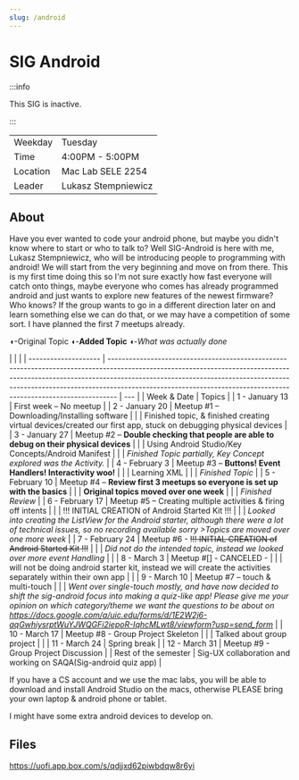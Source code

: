 ```yaml
---
slug: /android
---
```


# SIG Android

:::info

This SIG is inactive.

:::

|          |                     |
| -------- | ------------------- |
| Weekday  | Tuesday             |
| Time     | 4:00PM - 5:00PM     |
| Location | Mac Lab SELE 2254   |
| Leader   | Lukasz Stempniewicz |

## About

Have you ever wanted to code your android phone, but maybe you didn't know where to start or who to talk to? Well SIG-Android is here with me, Lukasz Stempniewicz, who will be introducing people to programming with android! We will start from the very beginning and move on from there. This is my first time doing this so I'm not sure exactly how fast everyone will catch onto things, maybe everyone who comes has already programmed android and just wants to explore new features of the newest firmware? Who knows? If the group wants to go in a different direction later on and learn something else we can do that, or we may have a competition of some sort. I have planned the first 7 meetups already.

◖-Original Topic ◖-**Added Topic** ◖-_What was actually done_

|                      |                                                                                                                                                                                                                                                                                                                            |
| -------------------- | -------------------------------------------------------------------------------------------------------------------------------------------------------------------------------------------------------------------------------------------------------------------------------------------------------------------------- | --- |
| Week & Date          | Topics                                                                                                                                                                                                                                                                                                                     |
| 1 - January 13       | First week – No meetup                                                                                                                                                                                                                                                                                                     |
| 2 - January 20       | Meetup #1 – Downloading/Installing software                                                                                                                                                                                                                                                                                |
|                      | Finished topic, & finished creating virtual devices/created our first app, stuck on debugging physical devices                                                                                                                                                                                                             |
| 3 - January 27       | Meetup #2 – **Double checking that people are able to debug on their physical devices**                                                                                                                                                                                                                                    |
|                      | Using Android Studio/Key Concepts/Android Manifest                                                                                                                                                                                                                                                                         |
|                      | _Finished Topic partially, Key Concept explored was the Activity._                                                                                                                                                                                                                                                         |
| 4 - February 3       | Meetup #3 – **Buttons! Event Handlers! Interactivity woo!**                                                                                                                                                                                                                                                                |
|                      | Learning XML                                                                                                                                                                                                                                                                                                               |
|                      | _Finished Topic_                                                                                                                                                                                                                                                                                                           |
| 5 - February 10      | Meetup #4 – **Review first 3 meetups so everyone is set up with the basics**                                                                                                                                                                                                                                               |
|                      | **Original topics moved over one week**                                                                                                                                                                                                                                                                                    |
|                      | _Finished Review_                                                                                                                                                                                                                                                                                                          |
| 6 - February 17      | Meetup #5 – Creating multiple activities & firing off intents                                                                                                                                                                                                                                                              |
|                      | !!! INITIAL CREATION of Android Started Kit !!!                                                                                                                                                                                                                                                                            |
|                      | _Looked into creating the ListView for the Android starter, although there were a lot of technical issues, so no recording available sorry >Topics are moved over one more week_                                                                                                                                           |
| 7 - February 24      | Meetup #6 - ~~!!! INITIAL CREATION of Android Started Kit !!!~~                                                                                                                                                                                                                                                            |
|                      | _Did not do the intended topic, instead we looked over more event Handling_                                                                                                                                                                                                                                                |     |
| 8 - March 3          | Meetup #[] - CANCELED -                                                                                                                                                                                                                                                                                                    |
|                      | will not be doing android starter kit, instead we will create the activities separately within their own app                                                                                                                                                                                                               |     |
| 9 - March 10         | Meetup #7 – touch & multi-touch                                                                                                                                                                                                                                                                                            |
|                      | _Went over single-touch mostly, and have now decided to shift the sig-android focus into making a quiz-like app! Please give me your opinion on which category/theme we want the questions to be about on <https://docs.google.com/a/uic.edu/forms/d/1E2W2j6-aqGwhiysrptWuYJWQGFi2iepoR-IqhcMLwt8/viewform?usp=send_form>_ |
| 10 - March 17        | Meetup #8 - Group Project Skeleton                                                                                                                                                                                                                                                                                         |
|                      | Talked about group project                                                                                                                                                                                                                                                                                                 |     |
| 11 - March 24        | Spring break                                                                                                                                                                                                                                                                                                               |
| 12 - March 31        | Meetup #9 - Group Project Discussion                                                                                                                                                                                                                                                                                       |
| Rest of the semester | Sig-UX collaboration and working on SAQA(Sig-android quiz app)                                                                                                                                                                                                                                                             |

If you have a CS account and we use the mac labs, you will be able to download and install Android Studio on the macs, otherwise PLEASE bring your own laptop & android phone or tablet.

I might have some extra android devices to develop on.

## Files

<https://uofi.app.box.com/s/qdjjxd62piwbdqw8r6yi>
